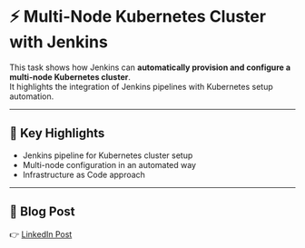 # ⚡ Multi-Node Kubernetes Cluster with Jenkins

This task shows how Jenkins can **automatically provision and configure a multi-node Kubernetes cluster**.  
It highlights the integration of Jenkins pipelines with Kubernetes setup automation.  

---

## 📌 Key Highlights
- Jenkins pipeline for Kubernetes cluster setup  
- Multi-node configuration in an automated way  
- Infrastructure as Code approach  

---

## 📖 Blog Post
👉 [LinkedIn Post](https://www.linkedin.com/posts/aman-kant-mahto_building-multi-node-cluster-of-kubernetes-activity-7177989825327730690-tq_v?utm_source=share&utm_medium=member_desktop)
